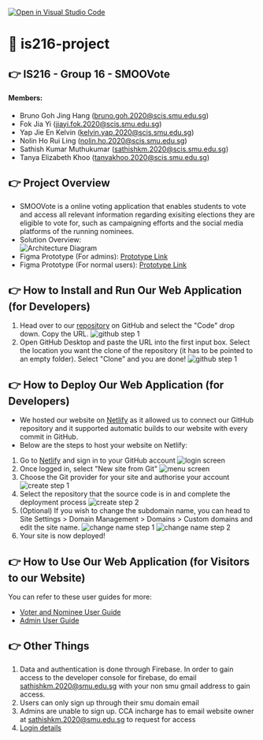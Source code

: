 [![Open in Visual Studio Code](https://classroom.github.com/assets/open-in-vscode-f059dc9a6f8d3a56e377f745f24479a46679e63a5d9fe6f495e02850cd0d8118.svg)](https://classroom.github.com/online_ide?assignment_repo_id=454861&assignment_repo_type=GroupAssignmentRepo)
# :wave: is216-project

## 👉 IS216 - Group 16 - SMOOVote
#### Members:
* Bruno Goh Jing Hang (bruno.goh.2020@scis.smu.edu.sg)
* Fok Jia Yi (jiayi.fok.2020@scis.smu.edu.sg)
* Yap Jie En Kelvin (kelvin.yap.2020@scis.smu.edu.sg)
* Nolin Ho Rui Ling (nolin.ho.2020@scis.smu.edu.sg)
* Sathish Kumar Muthukumar (sathishkm.2020@scis.smu.edu.sg)
* Tanya Elizabeth Khoo (tanyakhoo.2020@scis.smu.edu.sg)

## 👉 Project Overview ##

* SMOOVote is a online voting application that enables students to vote and access all relevant information regarding exisiting elections they are eligible to vote for, such as campaigning efforts and the social media platforms of the running nominees.
* Solution Overview:  
![Architecture Diagram](img/readme/ArchitectureDiagram.png)
* Figma Prototype (For admins): [Prototype Link](https://www.figma.com/proto/J1Gy5l5cgyosUV881uYXUu/smoovote?node-id=398925%3A1060&scaling=contain&page-id=77%3A432&starting-point-node-id=398914%3A660&show-proto-sidebar=1)
* Figma Prototype (For normal users): [Prototype Link](https://www.figma.com/proto/J1Gy5l5cgyosUV881uYXUu/smoovote?node-id=398925%3A1060&scaling=contain&page-id=77%3A432&starting-point-node-id=398925%3A1060&show-proto-sidebar=1)


## 👉 How to Install and Run Our Web Application (for Developers) ##

1. Head over to our [repository](https://github.com/is216-supreme/is216-project-group16) on GitHub and select the "Code" drop down. Copy the URL. ![github step 1](img/readme/git1.png)
2. Open GitHub Desktop and paste the URL into the first input box. Select the location you want the clone of the repository (it has to be pointed to an empty folder). Select "Clone" and you are done! ![github step 1](img/readme/git2.png)

## 👉 How to Deploy Our Web Application (for Developers) ##

* We hosted our website on [Netlify](https://www.netlify.com/) as it allowed us to connect our GitHub repository and it supported automatic builds to our website with every commit in GitHub.
* Below are the steps to host your website on Netlify:
1. Go to [Netlify](https://www.netlify.com/) and sign in to your GitHub account ![login screen](img/readme/login.jpg)
2. Once logged in, select "New site from Git" ![menu screen](img/readme/step2.png)
3. Choose the Git provider for your site and authorise your account ![create step 1](img/readme/step3.png)
4. Select the repository that the source code is in and complete the deployment process ![create step 2](img/readme/step4.png)
5. (Optional) If you wish to change the subdomain name, you can head to Site Settings > Domain Management > Domains > Custom domains and edit the site name. ![change name step 1](img/readme/step5.png) ![change name step 2](img/readme/step6.png)
6. Your site is now deployed!

## 👉 How to Use Our Web Application (for Visitors to our Website) ##

You can refer to these user guides for more:
* [Voter and Nominee User Guide](https://docs.google.com/document/d/1vmI_3o1VEg3JezUymq8B2Gl3QUkZZcfCIB-SLc-upag/edit?usp=sharing)
* [Admin User Guide](https://docs.google.com/document/d/1rPdzVc_kaLttS4zoCT6OxV0oV4_KHy-SeeHZgs5VuAo/edit?usp=sharing)



## 👉 Other Things ##

1. Data and authentication is done through Firebase. In order to gain access to the developer console for firebase, do email sathishkm.2020@smu.edu.sg with your non smu gmail address to gain access. 
2. Users can only sign up through their smu domain email 
3. Admins are unable to sign up. CCA incharge has to email website owner at sathishkm.2020@smu.edu.sg to request for access
5. [Login details](https://docs.google.com/spreadsheets/d/1BiaX3p8RndK8BSxSqWOvJQaTZDdqd9uN8tdDpitKtE0/edit?usp=sharing)
